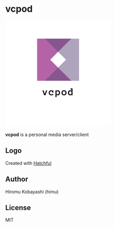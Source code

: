 # vcpod

![vcpod](./logo/pinterest_profile_image.png)

**vcpod** is a personal media server/client

## Logo

Created with [Hatchful](https://hatchful.shopify.com/)

## Author

Hiromu Kobayashi (himu)

## License

MIT
